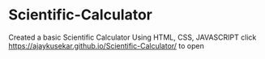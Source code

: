 # Scientific-Calculator
Created a basic Scientific Calculator Using HTML, CSS, JAVASCRIPT
click https://ajaykusekar.github.io/Scientific-Calculator/ to open
